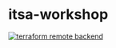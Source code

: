# itsa-workshop
[![terraform remote backend](https://github.com/SMU-AWSCloudClub/terraform-workshop/actions/workflows/deploy-ex3.yml/badge.svg)](https://github.com/SMU-AWSCloudClub/terraform-workshop/actions/workflows/deploy-ex3.yml)
